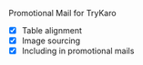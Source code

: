 Promotional Mail for TryKaro
 - [x] Table alignment
 - [x] Image sourcing
 - [x] Including <html> in promotional mails 
